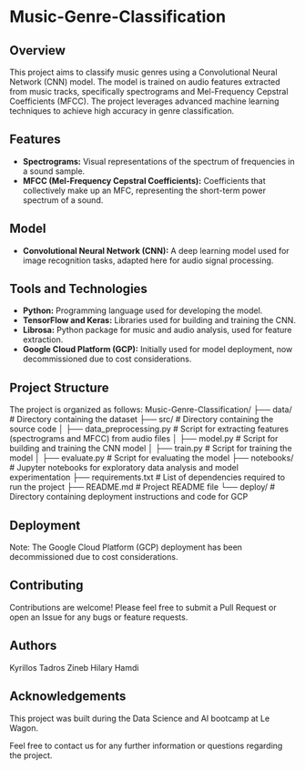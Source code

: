 
# Music-Genre-Classification

## Overview
This project aims to classify music genres using a Convolutional Neural Network (CNN) model. The model is trained on audio features extracted from music tracks, specifically spectrograms and Mel-Frequency Cepstral Coefficients (MFCC). The project leverages advanced machine learning techniques to achieve high accuracy in genre classification.

## Features
- **Spectrograms:** Visual representations of the spectrum of frequencies in a sound sample.
- **MFCC (Mel-Frequency Cepstral Coefficients):** Coefficients that collectively make up an MFC, representing the short-term power spectrum of a sound.

## Model
- **Convolutional Neural Network (CNN):** A deep learning model used for image recognition tasks, adapted here for audio signal processing.

## Tools and Technologies
- **Python:** Programming language used for developing the model.
- **TensorFlow and Keras:** Libraries used for building and training the CNN.
- **Librosa:** Python package for music and audio analysis, used for feature extraction.
- **Google Cloud Platform (GCP):** Initially used for model deployment, now decommissioned due to cost considerations.

## Project Structure
The project is organized as follows:
Music-Genre-Classification/
├── data/ # Directory containing the dataset
├── src/ # Directory containing the source code
│ ├── data_preprocessing.py # Script for extracting features (spectrograms and MFCC) from audio files
│ ├── model.py # Script for building and training the CNN model
│ ├── train.py # Script for training the model
│ ├── evaluate.py # Script for evaluating the model
├── notebooks/ # Jupyter notebooks for exploratory data analysis and model experimentation
├── requirements.txt # List of dependencies required to run the project
├── README.md # Project README file
└── deploy/ # Directory containing deployment instructions and code for GCP


## Deployment
Note: The Google Cloud Platform (GCP) deployment has been decommissioned due to cost considerations. 

## Contributing
Contributions are welcome! Please feel free to submit a Pull Request or open an Issue for any bugs or feature requests.

## Authors
Kyrillos Tadros
Zineb Hilary Hamdi

## Acknowledgements
This project was built during the Data Science and AI bootcamp at Le Wagon.

Feel free to contact us for any further information or questions regarding the project.
